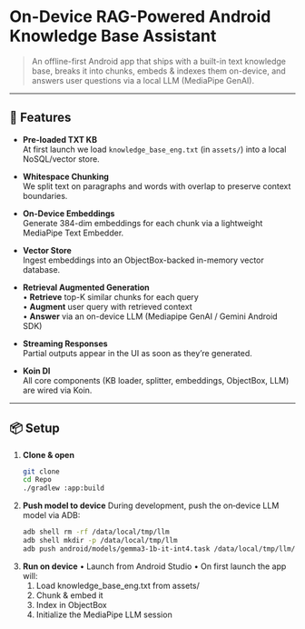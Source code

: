 # On-Device RAG-Powered Android Knowledge Base Assistant

> An offline-first Android app that ships with a built-in text knowledge base, breaks it into chunks, embeds & indexes them on-device, and answers user questions via a local LLM (MediaPipe GenAI).

---

## 🚀 Features

- **Pre-loaded TXT KB**  
  At first launch we load `knowledge_base_eng.txt` (in `assets/`) into a local NoSQL/vector store.

- **Whitespace Chunking**  
  We split text on paragraphs and words with overlap to preserve context boundaries.

- **On-Device Embeddings**  
  Generate 384-dim embeddings for each chunk via a lightweight MediaPipe Text Embedder.

- **Vector Store**  
  Ingest embeddings into an ObjectBox-backed in-memory vector database.

- **Retrieval Augmented Generation**  
  • **Retrieve** top-K similar chunks for each query  
  • **Augment** user query with retrieved context  
  • **Answer** via an on-device LLM (Mediapipe GenAI / Gemini Android SDK)

- **Streaming Responses**  
  Partial outputs appear in the UI as soon as they’re generated.

- **Koin DI**  
  All core components (KB loader, splitter, embeddings, ObjectBox, LLM) are wired via Koin.

---

## 📦 Setup

1. **Clone & open**
   ```bash
   git clone 
   cd Repo
   ./gradlew :app:build
   
2. **Push model to device**
   During development, push the on‑device LLM model via ADB:
   ```bash
   adb shell rm -rf /data/local/tmp/llm
   adb shell mkdir -p /data/local/tmp/llm
   adb push android/models/gemma3-1b-it-int4.task /data/local/tmp/llm/

3. **Run on device**
   • Launch from Android Studio
   • On first launch the app will:
    1.	Load knowledge_base_eng.txt from assets/
    2.	Chunk & embed it
    3.	Index in ObjectBox
    4.	Initialize the MediaPipe LLM session